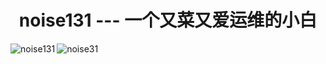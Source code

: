 <div align="center"> <h1>noise131 --- 一个又菜又爱运维的小白</h1> </div>

<div>
    <img align="left" src="https://github-readme-stats.vercel.app/api/top-langs?username=noise131&show_icons=true&locale=cn&layout=compact" alt="noise131" />
    <img align="center" src="https://github-readme-stats.vercel.app/api?username=noise131&show_icons=true&locale=cn" alt="noise31" />
</div>
